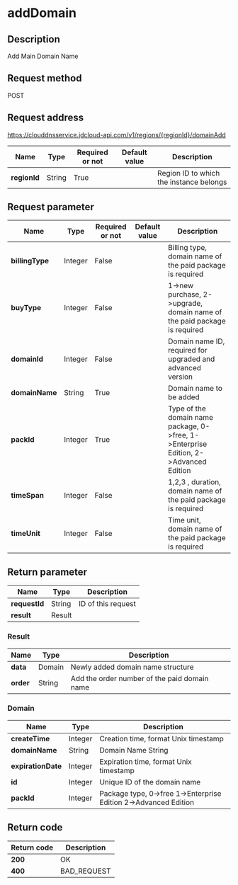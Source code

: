 # addDomain


## Description
Add Main Domain Name

## Request method
POST

## Request address
https://clouddnsservice.jdcloud-api.com/v1/regions/{regionId}/domainAdd

|Name|Type|Required or not|Default value|Description|
|---|---|---|---|---|
|**regionId**|String|True||Region ID to which the instance belongs|

## Request parameter
|Name|Type|Required or not|Default value|Description|
|---|---|---|---|---|
|**billingType**|Integer|False||Billing type, domain name of the paid package is required|
|**buyType**|Integer|False||1->new purchase, 2->upgrade, domain name of the paid package is required|
|**domainId**|Integer|False||Domain name ID, required for upgraded and advanced version|
|**domainName**|String|True||Domain name to be added|
|**packId**|Integer|True||Type of the domain name package,  0->free, 1->Enterprise Edition, 2->Advanced Edition|
|**timeSpan**|Integer|False||1,2,3 , duration, domain name of the paid package is required|
|**timeUnit**|Integer|False||Time unit, domain name of the paid package is required|


## Return parameter
|Name|Type|Description|
|---|---|---|
|**requestId**|String|ID of this request|
|**result**|Result||


### <a name="Result">Result</a>
|Name|Type|Description|
|---|---|---|
|**data**|Domain|Newly added domain name structure|
|**order**|String|Add the order number of the paid domain name|
### <a name="Domain">Domain</a>
|Name|Type|Description|
|---|---|---|
|**createTime**|Integer|Creation time, format Unix timestamp|
|**domainName**|String|Domain Name String|
|**expirationDate**|Integer|Expiration time, format Unix timestamp|
|**id**|Integer|Unique ID of the domain name|
|**packId**|Integer|Package type, 0->free 1->Enterprise Edition 2->Advanced Edition|

## Return code
|Return code|Description|
|---|---|
|**200**|OK|
|**400**|BAD_REQUEST|

